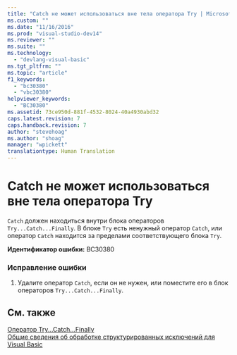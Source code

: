 ```yaml
---
title: "Catch не может использоваться вне тела оператора Try | Microsoft Docs"
ms.custom: ""
ms.date: "11/16/2016"
ms.prod: "visual-studio-dev14"
ms.reviewer: ""
ms.suite: ""
ms.technology: 
  - "devlang-visual-basic"
ms.tgt_pltfrm: ""
ms.topic: "article"
f1_keywords: 
  - "bc30380"
  - "vbc30380"
helpviewer_keywords: 
  - "BC30380"
ms.assetid: 73ce950d-881f-4532-8024-40a4930abd32
caps.latest.revision: 7
caps.handback.revision: 7
author: "stevehoag"
ms.author: "shoag"
manager: "wpickett"
translationtype: Human Translation
---
```

# Catch не может использоваться вне тела оператора Try
`Catch` должен находиться внутри блока операторов `Try...Catch...Finally`. В блоке `Try` есть ненужный оператор `Catch`, или оператор `Catch` находится за пределами соответствующего блока `Try`.  
  
 **Идентификатор ошибки:** BC30380  
  
### Исправление ошибки  
  
1.  Удалите оператор `Catch`, если он не нужен, или поместите его в блок операторов `Try...Catch...Finally`.  
  
## См. также  
 [Оператор Try...Catch...Finally](../../visual-basic/language-reference/statements/try-catch-finally-statement.md)   
 [Общие сведения об обработке структурированных исключений для Visual Basic](http://msdn.microsoft.com/ru-ru/bb81af80-a735-4873-9711-6151a48e418a)